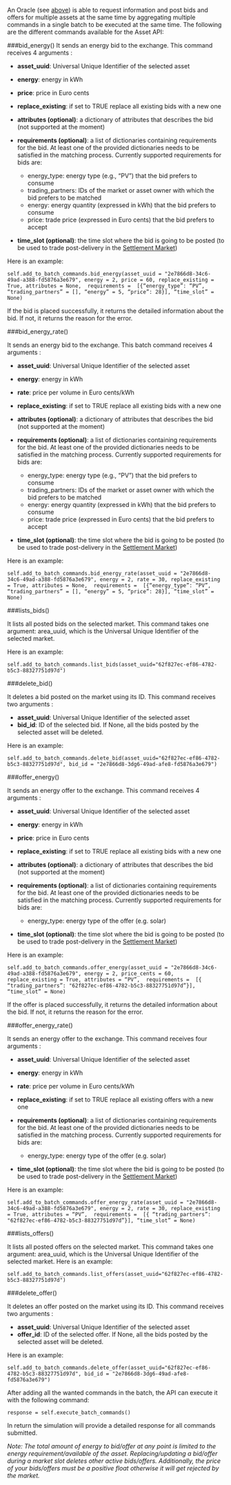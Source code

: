 An Oracle (see [above](asset-api-events.md)) is able to request information and post bids and offers for multiple assets at the same time by aggregating multiple commands in a single batch to be executed at the same time. The following are the different commands available for the Asset API:

###bid_energy()
It sends an energy bid to the exchange. This command receives 4 arguments :

* **asset_uuid**: Universal Unique Identifier of the selected asset
* **energy**:  energy in kWh
* **price**: price in Euro cents
* **replace_existing**: if set to TRUE replace all existing bids with a new one
* **attributes (optional)**: a dictionary of attributes that describes the bid (not supported at the moment)
* **requirements (optional)**: a list of dictionaries containing requirements for the bid. At least one of the provided dictionaries needs to be satisfied in the matching process. Currently supported requirements for bids are:

    - energy_type: energy type (e.g., “PV”) that the bid prefers to consume
    - trading_partners: IDs of the market or asset owner with which the bid prefers to be matched
    - energy: energy quantity (expressed in kWh) that the bid prefers to consume
    - price: trade price (expressed in Euro cents) that the bid prefers to accept

* **time_slot (optional)**: the time slot where the bid is going to be posted (to be used to trade post-delivery in the [Settlement Market](market-types.md#settlement-market-structure))

Here is an example:

```
self.add_to_batch_commands.bid_energy(asset_uuid = "2e7866d8-34c6-49ad-a388-fd5876a3e679", energy = 2, price = 60, replace_existing = True, attributes = None,  requirements =  [{“energy_type”: “PV”, “trading_partners” = [], “energy” = 5, “price”: 28}], “time_slot” = None)
```
If the bid is placed successfully, it returns the detailed information about the bid. If not, it returns the reason for the error.

###bid_energy_rate()

It sends an energy bid to the exchange. This batch command receives 4 arguments :

* **asset_uuid**: Universal Unique Identifier  of the selected asset
* **energy**: energy in kWh
* **rate**: price per volume in Euro cents/kWh
* **replace_existing**: if set to TRUE replace all existing bids with a new one
* **attributes (optional)**: a dictionary of attributes that describes the bid (not supported at the moment)
* **requirements (optional)**: a list of dictionaries containing requirements for the bid. At least one of the provided dictionaries needs to be satisfied in the matching process. Currently supported requirements for bids are:

    - energy_type: energy type (e.g., “PV”) that the bid prefers to consume
    - trading_partners: IDs of the market or asset owner with which the bid prefers to be matched
    - energy: energy quantity (expressed in kWh) that the bid prefers to consume
    - price: trade price (expressed in Euro cents) that the bid prefers to accept

* **time_slot (optional)**: the time slot where the bid is going to be posted (to be used to trade post-delivery in the [Settlement Market](market-types.md#settlement-market-structure))

Here is an example:

```
self.add_to_batch_commands.bid_energy_rate(asset_uuid = "2e7866d8-34c6-49ad-a388-fd5876a3e679", energy = 2, rate = 30, replace_existing = True, attributes = None,  requirements =  [{“energy_type”: “PV”, “trading_partners” = [], “energy” = 5, “price”: 28}], “time_slot” = None)
```

###lists_bids()

It lists all posted bids on the selected market. This command takes one argument: area_uuid, which is the Universal Unique Identifier of the selected market.

Here is an example:

```
self.add_to_batch_commands.list_bids(asset_uuid="62f827ec-ef86-4782-b5c3-88327751d97d")
```

###delete_bid()

It deletes a bid posted on the market using its ID. This command receives two arguments :

*   **asset_uuid**: Universal Unique Identifier of the selected asset
*   **bid_id**: ID of the selected bid. If None, all the bids posted by the selected asset will be deleted.

Here is an example:

```
self.add_to_batch_commands.delete_bid(asset_uuid="62f827ec-ef86-4782-b5c3-88327751d97d", bid_id = "2e7866d8-3dg6-49ad-afe8-fd5876a3e679")
```

###offer_energy()

It sends an energy offer to the exchange. This command receives 4 arguments :

* **asset_uuid**: Universal Unique Identifier  of the selected asset
* **energy**:  energy in kWh
* **price**: price in Euro cents
* **replace_existing**: if set to TRUE replace all existing bids with a new one
* **attributes (optional)**: a dictionary of attributes that describes the bid (not supported at the moment)
* **requirements (optional)**: a list of dictionaries containing requirements for the bid. At least one of the provided dictionaries needs to be satisfied in the matching process. Currently supported requirements for bids are:

    - energy_type: energy type of the offer (e.g. solar)

* **time_slot (optional)**: the time slot where the bid is going to be posted (to be used to trade post-delivery in the [Settlement Market](market-types.md#settlement-market-structure))

Here is an example:

```
self.add_to_batch_commands.offer_energy(asset_uuid = "2e7866d8-34c6-49ad-a388-fd5876a3e679", energy = 2, price_cents = 60, replace_existing = True, attributes = “PV”,  requirements =  [{ “trading_partners”: "62f827ec-ef86-4782-b5c3-88327751d97d”}], “time_slot” = None)
```
If the offer is placed successfully, it returns the detailed information about the bid. If not, it returns the reason for the error.

###offer_energy_rate()

It sends an energy offer to the exchange. This command receives four arguments :

*   **asset_uuid**: Universal Unique Identifier  of the selected asset
*   **energy**:  energy in kWh
*   **rate**: price per volume in Euro cents/kWh
*   **replace_existing**: if set to TRUE replace all existing offers with a new one
* **requirements (optional)**: a list of dictionaries containing requirements for the bid. At least one of the provided dictionaries needs to be satisfied in the matching process. Currently supported requirements for bids are:

    - energy_type: energy type of the offer (e.g. solar)

* **time_slot (optional)**: the time slot where the bid is going to be posted (to be used to trade post-delivery in the [Settlement Market](market-types.md#settlement-market-structure))

Here is an example:

```
self.add_to_batch_commands.offer_energy_rate(asset_uuid = "2e7866d8-34c6-49ad-a388-fd5876a3e679", energy = 2, rate = 30, replace_existing = True, attributes = “PV”,  requirements =  [{ “trading_partners”: "62f827ec-ef86-4782-b5c3-88327751d97d”}], “time_slot” = None)
```

###lists_offers()

It lists all posted offers on the selected market. This command takes one argument: area_uuid, which is the Universal Unique Identifier of the selected market.
Here is an example:

```
self.add_to_batch_commands.list_offers(asset_uuid="62f827ec-ef86-4782-b5c3-88327751d97d")
```

###delete_offer()

It deletes an offer posted on the market using its ID. This command receives two arguments :

*   **asset_uuid**: Universal Unique Identifier  of the selected asset
*   **offer_id**: ID of the selected offer. If None, all the bids posted by the selected asset will be deleted.

Here is an example:

```
self.add_to_batch_commands.delete_offer(asset_uuid="62f827ec-ef86-4782-b5c3-88327751d97d", bid_id = "2e7866d8-3dg6-49ad-afe8-fd5876a3e679")
```

After adding all the wanted commands in the batch, the API can execute it with the following command:

```
response = self.execute_batch_commands()
```

In return the simulation will provide a detailed response for all commands submitted.

*Note: The total amount of energy to bid/offer at any point is limited to the energy requirement/available of the asset. Replacing/updating a bid/offer during a market slot deletes other active bids/offers. Additionally, the price of your bids/offers must be a positive float otherwise it will get rejected by the market.*
